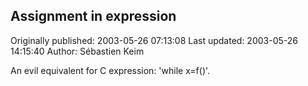 ## Assignment in expression

Originally published: 2003-05-26 07:13:08
Last updated: 2003-05-26 14:15:40
Author: Sébastien Keim

An evil equivalent for C expression: 'while x=f()'.